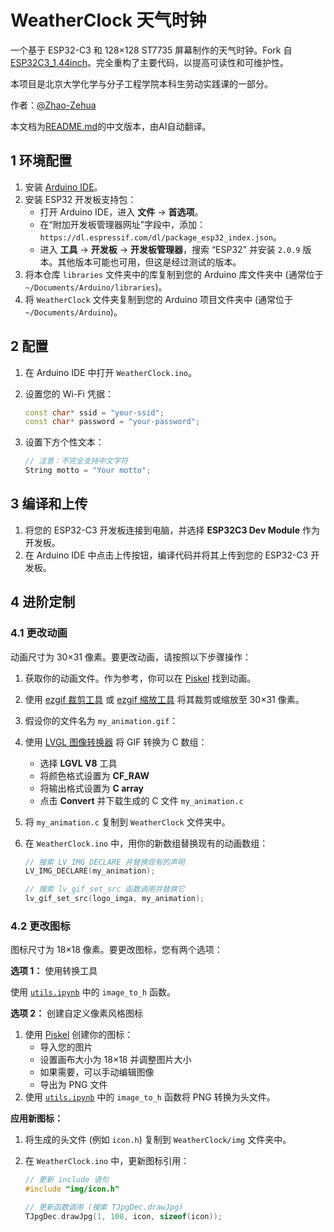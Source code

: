 # WeatherClock 天气时钟

一个基于 ESP32-C3 和 128×128 ST7735 屏幕制作的天气时钟。Fork 自 [ESP32C3_1.44inch](https://github.com/Spotpear/ESP32C3_1.44inch)。完全重构了主要代码，以提高可读性和可维护性。

本项目是北京大学化学与分子工程学院本科生劳动实践课的一部分。

作者：[@Zhao-Zehua](https://github.com/Zhao-Zehua)

本文档为[README.md](https://github.com/Zhao-Zehua/WeatherClock/blob/main/README.md)的中文版本，由AI自动翻译。

## 1 环境配置

1. 安装 [Arduino IDE](https://www.arduino.cc/en/software)。
2. 安装 ESP32 开发板支持包：
    - 打开 Arduino IDE，进入 **文件** → **首选项**。
    - 在“附加开发板管理器网址”字段中，添加：`https://dl.espressif.com/dl/package_esp32_index.json`。
    - 进入 **工具** → **开发板** → **开发板管理器**，搜索 “ESP32” 并安装 `2.0.9` 版本。其他版本可能也可用，但这是经过测试的版本。
3. 将本仓库 `libraries` 文件夹中的库复制到您的 Arduino 库文件夹中 (通常位于 `~/Documents/Arduino/libraries`)。
4. 将 `WeatherClock` 文件夹复制到您的 Arduino 项目文件夹中 (通常位于 `~/Documents/Arduino`)。

## 2 配置

1. 在 Arduino IDE 中打开 `WeatherClock.ino`。
2. 设置您的 Wi-Fi 凭据：

    ```cpp
    const char* ssid = "your-ssid";
    const char* password = "your-password";
    ```

3. 设置下方个性文本：

    ```cpp
    // 注意：不完全支持中文字符
    String motto = "Your motto";
    ```

## 3 编译和上传

1. 将您的 ESP32-C3 开发板连接到电脑，并选择 **ESP32C3 Dev Module** 作为开发板。
2. 在 Arduino IDE 中点击上传按钮，编译代码并将其上传到您的 ESP32-C3 开发板。

## 4 进阶定制

### 4.1 更改动画

动画尺寸为 30×31 像素。要更改动画，请按照以下步骤操作：

1. 获取你的动画文件。作为参考，你可以在 [Piskel](https://www.piskelapp.com/) 找到动画。
2. 使用 [ezgif 裁剪工具](https://ezgif.com/crop) 或 [ezgif 缩放工具](https://ezgif.com/resize) 将其裁剪或缩放至 30×31 像素。
3. 假设你的文件名为 `my_animation.gif`：
4. 使用 [LVGL 图像转换器](https://lvgl.io/tools/imageconverter) 将 GIF 转换为 C 数组：
    - 选择 **LGVL V8** 工具
    - 将颜色格式设置为 **CF_RAW**
    - 将输出格式设置为 **C array**
    - 点击 **Convert** 并下载生成的 C 文件 `my_animation.c`
5. 将 `my_animation.c` 复制到 `WeatherClock` 文件夹中。
6. 在 `WeatherClock.ino` 中，用你的新数组替换现有的动画数组：

    ```cpp
    // 搜索 LV_IMG_DECLARE 并替换现有的声明
    LV_IMG_DECLARE(my_animation);

    // 搜索 lv_gif_set_src 函数调用并替换它
    lv_gif_set_src(logo_imga, my_animation);
    ```

### 4.2 更改图标

图标尺寸为 18×18 像素。要更改图标，您有两个选项：

**选项 1：** 使用转换工具

使用 [`utils.ipynb`](https://github.com/Zhao-Zehua/WeatherClock/blob/main/WeatherClock/utils.ipynb) 中的 `image_to_h` 函数。

**选项 2：** 创建自定义像素风格图标

1. 使用 [Piskel](https://www.piskelapp.com/) 创建你的图标：
    - 导入您的图片
    - 设置画布大小为 18×18 并调整图片大小
    - 如果需要，可以手动编辑图像
    - 导出为 PNG 文件
2. 使用 [`utils.ipynb`](https://github.com/Zhao-Zehua/WeatherClock/blob/main/WeatherClock/utils.ipynb) 中的 `image_to_h` 函数将 PNG 转换为头文件。

**应用新图标：**

1. 将生成的头文件 (例如 `icon.h`) 复制到 `WeatherClock/img` 文件夹中。
2. 在 `WeatherClock.ino` 中，更新图标引用：

    ```cpp
    // 更新 include 语句
    #include "img/icon.h"

    // 更新函数调用 (搜索 TJpgDec.drawJpg)
    TJpgDec.drawJpg(1, 108, icon, sizeof(icon));
    ```
